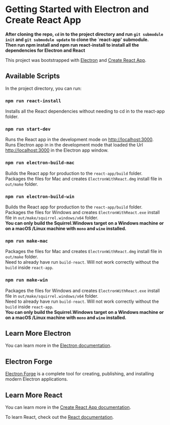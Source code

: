 # Getting Started with Electron and Create React App

**After cloning the repo, `cd` in to the project directory and run `git submodule init` and `git submodule update` to clone the `react-app' submodule.\
Then run npm install and npm run react-install to install all the dependencies for Electron and React**

This project was bootstrapped with [Electron](https://github.com/electron) and [Create React App](https://github.com/facebook/create-react-app).

## Available Scripts

In the project directory, you can run:

### `npm run react-install`

Installs all the React dependencies without needing to cd in to the react-app folder.

### `npm run start-dev`

Runs the React app in the development mode on [http://localhost:3000](http://localhost:3000).\
Runs Electron app in in the development mode that loaded the Url [http://localhost:3000](http://localhost:3000) in the Electron app window.

### `npm run electron-build-mac`

Builds the React app for production to the `react-app/build` folder.\
Packages the files for Mac and creates `ElectronWithReact.dmg` install file in `out/make` folder.

### `npm run electron-build-win`

Builds the React app for production to the `react-app/build` folder.\
Packages the files for Windows and creates `ElectronWithReact.exe` install file in `out/make/squirrel.windows/x64` folder.\
**You can only build the Squirrel.Windows target on a Windows machine or on a macOS /Linux machine with `mono` and `wine` installed.**

### `npm run make-mac`

Packages the files for Mac and creates `ElectronWithReact.dmg` install file in `out/make` folder.\
Need to already have run `build-react`. Will not work correctly without the `build` inside `react-app`.

### `npm run make-win`

Packages the files for Windows and creates `ElectronWithReact.exe` install file in `out/make/squirrel.windows/x64` folder.\
Need to already have run `build-react`. Will not work correctly without the `build` inside `react-app`.\
**You can only build the Squirrel.Windows target on a Windows machine or on a macOS /Linux machine with `mono` and `wine` installed.**

## Learn More Electron

You can learn more in the [Electron documentation](https://www.electronjs.org/docs).

## Electron Forge

[Electron Forge](https://www.electronforge.io/) is a complete tool for creating, publishing, and installing modern Electron applications.

## Learn More React

You can learn more in the [Create React App documentation](https://facebook.github.io/create-react-app/docs/getting-started).

To learn React, check out the [React documentation](https://reactjs.org/).

